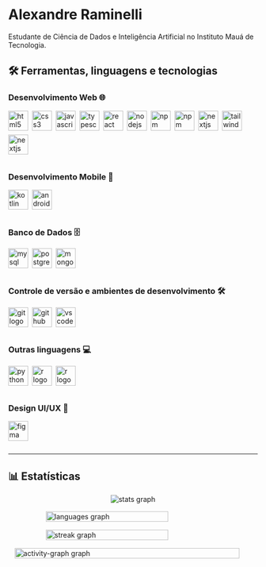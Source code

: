 # Alexandre Raminelli

<!-- Introdução -->
<p align="left">Estudante de Ciência de Dados e Inteligência Artificial no Instituto Mauá de Tecnologia.</p>

## 🛠️ Ferramentas, linguagens e tecnologias

### Desenvolvimento Web 🌐

<div style="display: flex; flex-direction: row; gap: 8px; flex-wrap: wrap; padding-bottom: 12px;">
  <!-- HTML -->
  <img src="https://img.shields.io/badge/HTML5-E34F26?logo=html5&logoColor=white&style=for-the-badge" height="40" alt="html5 logo"  />
  <!-- CSS -->
  <img src="https://img.shields.io/badge/CSS3-1572B6?logo=css3&logoColor=white&style=for-the-badge" height="40" alt="css3 logo"  />
  <!-- JavaScript -->
  <img src="https://img.shields.io/badge/javascript-%23323330.svg?style=for-the-badge&logo=javascript&logoColor=%23F7DF1E" height="40" alt="javascript logo"  />
  <!-- TypeScript -->
  <img src="https://img.shields.io/badge/TypeScript-3178C6?logo=typescript&logoColor=white&style=for-the-badge" height="40" alt="typescript logo"  />
  <!-- React -->
  <img src="https://img.shields.io/badge/react-%2320232a.svg?style=for-the-badge&logo=react&logoColor=%2361DAFB" height="40" alt="react logo"  />
  <!-- NodeJS -->
  <img src="https://img.shields.io/badge/Node.js-339933?logo=nodedotjs&logoColor=white&style=for-the-badge" height="40" alt="nodejs logo"  />
  <!-- npm -->
  <img src="https://img.shields.io/badge/npm-CB3837?logo=npm&logoColor=white&style=for-the-badge" height="40" alt="npm logo"  />
  <!-- pnpm -->
  <img src="https://img.shields.io/badge/pnpm-%234a4a4a.svg?style=for-the-badge&logo=pnpm&logoColor=f69220" height="40" alt="npm logo"  />
  <!-- Next.js -->
  <img src="https://img.shields.io/badge/Next.js-000000?logo=nextdotjs&logoColor=white&style=for-the-badge" height="40" alt="nextjs logo"  />
  <!-- Tailwind CSS -->
  <img src="https://img.shields.io/badge/tailwindcss-%2338B2AC.svg?style=for-the-badge&logo=tailwind-css&logoColor=white" height="40" alt="tailwindcss logo"  />
  <!-- Vercel -->
  <img src="https://camo.githubusercontent.com/43962ea76518cc3d0819b0206791ae36c28ccc369f99f412379914f42431c025/68747470733a2f2f696d672e736869656c64732e696f2f62616467652f76657263656c2d2532333030303030302e7376673f7374796c653d666f722d7468652d6261646765266c6f676f3d76657263656c266c6f676f436f6c6f723d7768697465" height="40" alt="nextjs logo"  />

</div>

### Desenvolvimento Mobile 📱

<div style="display: flex; flex-direction: row; gap: 8px; flex-wrap: wrap; padding-bottom: 12px;">
  <!-- Kotlin -->
  <img src="https://img.shields.io/badge/Kotlin-7F52FF?logo=kotlin&logoColor=white&style=for-the-badge" height="40" alt="kotlin logo"  />
  <!-- Android Studio -->
  <img src="https://img.shields.io/badge/Android Studio-3DDC84?logo=androidstudio&logoColor=black&style=for-the-badge" height="40" alt="androidstudio logo"  />
</div>

### Banco de Dados 🗄️

<div style="display: flex; flex-direction: row; gap: 8px; flex-wrap: wrap; padding-bottom: 12px;">
  <!-- MySQL -->
  <img src="https://img.shields.io/badge/MySQL-4479A1?logo=mysql&logoColor=white&style=for-the-badge" height="40" alt="mysql logo"  />
  <!-- Postgree -->
  <img src="https://img.shields.io/badge/PostgreSQL-4169E1?logo=postgresql&logoColor=white&style=for-the-badge" height="40" alt="postgresql logo"  />
  <!-- MongoDB -->
  <img src="https://img.shields.io/badge/MongoDB-47A248?logo=mongodb&logoColor=white&style=for-the-badge" height="40" alt="mongodb logo"  />
</div>

### Controle de versão e ambientes de desenvolvimento 🛠️

<div style="display: flex; flex-direction: row; gap: 8px; flex-wrap: wrap; padding-bottom: 12px;">
  <!-- Git -->
  <img src="https://img.shields.io/badge/Git-F05032?logo=git&logoColor=white&style=for-the-badge" height="40" alt="git logo"  />
  <!-- GitHub -->
  <img src="https://img.shields.io/badge/GitHub-181717?logo=github&logoColor=white&style=for-the-badge" height="40" alt="github logo"  />
  <!-- Visual Studio Code -->
  <img src="https://img.shields.io/badge/Visual Studio Code-007ACC?logo=visualstudiocode&logoColor=white&style=for-the-badge" height="40" alt="vscode logo"  />
</div>

### Outras linguagens 💻

<div style="display: flex; flex-direction: row; gap: 8px; flex-wrap: wrap; padding-bottom: 12px;">
  <!-- Python -->
  <img src="https://img.shields.io/badge/Python-3776AB?logo=python&logoColor=white&style=for-the-badge" height="40" alt="python logo"  />
  <!-- R -->
  <img src="https://img.shields.io/badge/R-276DC3?logo=r&logoColor=white&style=for-the-badge" height="40" alt="r logo"  />
  <!-- Java -->
  <img src="https://img.shields.io/badge/java-%23ED8B00.svg?style=for-the-badge&logo=openjdk&logoColor=white" height="40" alt="r logo"  />

</div>

### Design UI/UX 🎨

<div style="display: flex; flex-direction: row; gap: 8px; flex-wrap: wrap; padding-bottom: 12px;">
  <!-- Figma -->
  <img src="https://img.shields.io/badge/Figma-F24E1E?logo=figma&logoColor=white&style=for-the-badge" height="40" alt="figma logo"  />
</div>

---

<!-- Estatísticas -->

## 📊 Estatísticas

<div style="display: flex; flex-direction: column; align-items: center; gap: 1rem;">
  <!-- Estatísticas do GitHub -->
  <img src="https://github-readme-stats.vercel.app/api?username=alexandreraminelli&theme=dark&show_icons=true&hide_border=false&count_private=true&locale=pt-br&show=reviews,prs_merged" width="min(65%, 100px)" alt="stats graph" style="margin: auto;"  />
  <!-- Linguagens mais usadas -->
  <img src="https://github-readme-stats.vercel.app/api/top-langs?username=alexandreraminelli&locale=pt-br&hide_title=false&layout=compact&card_width=320&langs_count=5&theme=dark&hide_border=false&order=2" width="70%" alt="languages graph" style="margin: auto;"  />
  <!-- Sequência -->
  <img src="https://streak-stats.demolab.com?user=alexandreraminelli&locale=pt-br&mode=daily&theme=dark&hide_border=false&border_radius=5&order=3" width="70%" alt="streak graph" style="margin: auto;"  />
  <!-- Gráfico de Contribuição -->
  <img src="https://github-readme-activity-graph.vercel.app/graph?username=alexandreraminelli&radius=16&theme=github-dark-dimmed&area=true&order=5&custom_title=Gr%C3%A1fico%20de%20Contribui%C3%A7%C3%A3o%20de%20Alexandre%20Raminelli%20Junior" width="95%" alt="activity-graph graph" style="margin: auto;"  />
</div>
